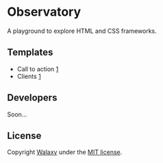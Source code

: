 # Observatory
A playground to explore HTML and CSS frameworks.

## Templates
* Call to action [1](https://walaxy.github.io/observatory/dist/call-to-action-1/)
* Clients [1](https://walaxy.github.io/observatory/dist/clients-1/)

## Developers
Soon...

## License 
Copyright [Walaxy](//walaxy.io) under the [MIT license](LICENSE.md).
